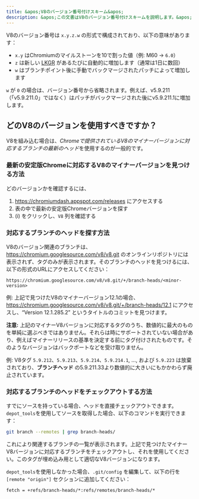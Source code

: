 ```yaml
---
title: &apos;V8のバージョン番号付けスキーム&apos;
description: &apos;この文書はV8のバージョン番号付けスキームを説明します。&apos;
---
```

V8のバージョン番号は `x.y.z.w` の形式で構成されており、以下の意味があります：

- `x.y` はChromiumのマイルストーンを10で割った値（例: M60 → `6.0`）
- `z` は新しい [LKGR](https://www.chromium.org/chromium-os/developer-library/glossary/#acronyms) があるたびに自動的に増加します（通常は1日に数回）
- `w` はブランチポイント後に手動でバックマージされたパッチによって増加します

`w` が `0` の場合は、バージョン番号から省略されます。例えば、v5.9.211（「v5.9.211.0」ではなく）はパッチがバックマージされた後にv5.9.211.1に増加します。

## どのV8のバージョンを使用すべきですか？

V8を組み込む場合は、*Chromeで提供されているV8のマイナーバージョンに対応するブランチの最新のヘッド*を使用するのが一般的です。

### 最新の安定版Chromeに対応するV8のマイナーバージョンを見つける方法

どのバージョンかを確認するには、

1. https://chromiumdash.appspot.com/releases にアクセスする
2. 表の中で最新の安定版Chromeバージョンを探す
3. (i) をクリックし、`V8` 列を確認する


### 対応するブランチのヘッドを探す方法

V8のバージョン関連のブランチは、https://chromium.googlesource.com/v8/v8.git のオンラインリポジトリには表示されず、タグのみが表示されます。そのブランチのヘッドを見つけるには、以下の形式のURLにアクセスしてください：

```
https://chromium.googlesource.com/v8/v8.git/+/branch-heads/<minor-version>
```

例: 上記で見つけたV8のマイナーバージョン12.1の場合、https://chromium.googlesource.com/v8/v8.git/+/branch-heads/12.1 にアクセスし、“Version 12.1.285.2” というタイトルのコミットを見つけます。

**注意:** 上記のマイナーV8バージョンに対応するタグのうち、数値的に最大のものを単純に選ぶべきではありません。それらは時にサポートされていない場合があり、例えばマイナーリリースの基準を決定する前にタグ付けされたものです。そのようなバージョンはバックポートなどを受け取りません。

例: V8タグ `5.9.212`、`5.9.213`、`5.9.214`、`5.9.214.1`, …, および `5.9.223` は放棄されており、**ブランチヘッド** の5.9.211.33より数値的に大きいにもかかわらず廃止されています。

### 対応するブランチのヘッドをチェックアウトする方法

すでにソースを持っている場合、ヘッドを直接チェックアウトできます。`depot_tools`を使用してソースを取得した場合、以下のコマンドを実行できます：

```bash
git branch --remotes | grep branch-heads/
```

これにより関連するブランチの一覧が表示されます。上記で見つけたマイナーV8バージョンに対応するブランチをチェックアウトし、それを使用してください。このタグが埋め込み用として適切なV8バージョンになります。

`depot_tools`を使用しなかった場合、`.git/config` を編集して、以下の行を `[remote "origin"]` セクションに追加してください：

```
fetch = +refs/branch-heads/*:refs/remotes/branch-heads/*
```
